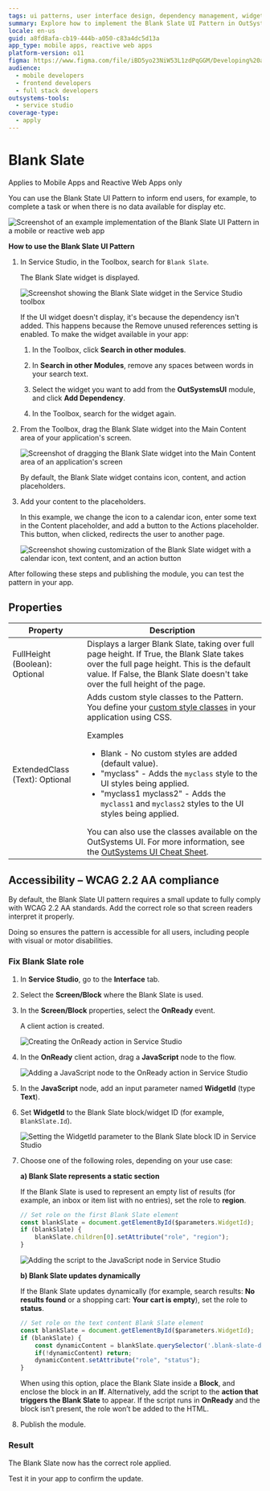 ```yaml
---
tags: ui patterns, user interface design, dependency management, widget implementation, outsystemsui
summary: Explore how to implement the Blank Slate UI Pattern in OutSystems 11 (O11) for enhancing user interfaces in mobile and reactive web apps.
locale: en-us
guid: a8fd8afa-cb19-444b-a050-c83a4dc5d13a
app_type: mobile apps, reactive web apps
platform-version: o11
figma: https://www.figma.com/file/iBD5yo23NiW53L1zdPqGGM/Developing%20an%20Application?node-id=205:11
audience:
  - mobile developers
  - frontend developers
  - full stack developers
outsystems-tools:
  - service studio
coverage-type:
  - apply
---
```


# Blank Slate

<div class="info" markdown="1">

Applies to Mobile Apps and Reactive Web Apps only

</div>

You can use the Blank State UI Pattern to inform end users, for example, to complete a task or when there is no data available for display etc.

![Screenshot of an example implementation of the Blank Slate UI Pattern in a mobile or reactive web app](images/blankslate-5-ss.png "Blank Slate UI Pattern Example")

**How to use the Blank Slate UI Pattern**

1. In Service Studio, in the Toolbox, search for `Blank Slate`.

    The Blank Slate widget is displayed.

    ![Screenshot showing the Blank Slate widget in the Service Studio toolbox](images/blankslate-2-ss.png "Blank Slate Widget in Service Studio")

    If the UI widget doesn't display, it's because the dependency isn't added. This happens because the Remove unused references setting is enabled. To make the widget available in your app:

    1. In the Toolbox, click **Search in other modules**.

    1. In **Search in other Modules**, remove any spaces between words in your search text.

    1. Select the widget you want to add from the **OutSystemsUI** module, and click **Add Dependency**.

    1. In the Toolbox, search for the widget again.

1. From the Toolbox, drag the Blank Slate widget into the Main Content area of your application's screen.

    ![Screenshot of dragging the Blank Slate widget into the Main Content area of an application's screen](images/blankslate-3-ss.png "Dragging Blank Slate Widget")

    By default, the Blank Slate widget contains icon, content, and action placeholders.

1. Add your content to the placeholders.

    In this example, we change the icon to a calendar icon, enter some text in the Content placeholder, and add a button to the Actions placeholder. This button, when clicked, redirects the user to another page.

    ![Screenshot showing customization of the Blank Slate widget with a calendar icon, text content, and an action button](images/blankslate-4-ss.png "Customizing Blank Slate Widget")

After following these steps and publishing the module, you can test the pattern in your app.

## Properties

| Property                       | Description                                                                                                                                                                                                                                                                                                                                                                                                                                                                                                                                                                                                           |
|--------------------------------|-----------------------------------------------------------------------------------------------------------------------------------------------------------------------------------------------------------------------------------------------------------------------------------------------------------------------------------------------------------------------------------------------------------------------------------------------------------------------------------------------------------------------------------------------------------------------------------------------------------------------|
| FullHeight (Boolean): Optional | Displays a larger Blank Slate, taking over full page height. If True, the Blank Slate takes over the full page height. This is the default value. If False, the Blank Slate doesn't take over the full height of the page.                                                                                                                                                                                                                                                                                                                                                                                            |
| ExtendedClass (Text): Optional | Adds custom style classes to the Pattern. You define your [custom style classes](../../../look-feel/css.md) in your application using CSS.<p>Examples</p><ul><li>Blank - No custom styles are added (default value).</li><li>"myclass" - Adds the ``myclass`` style to the UI styles being applied.</li><li>"myclass1 myclass2" - Adds the ``myclass1`` and ``myclass2`` styles to the UI styles being applied. </li></ul>You can also use the classes available on the OutSystems UI. For more information, see the [OutSystems UI Cheat Sheet](https://outsystemsui.outsystems.com/OutSystemsUIWebsite/CheatSheet). |

## Accessibility – WCAG 2.2 AA compliance

By default, the Blank Slate UI pattern requires a small update to fully comply with WCAG 2.2 AA standards. Add the correct role so that screen readers interpret it properly.

Doing so ensures the pattern is accessible for all users, including people with visual or motor disabilities.

### Fix Blank Slate role

1. In **Service Studio**, go to the **Interface** tab.

1. Select the **Screen/Block** where the Blank Slate is used.

1. In the **Screen/Block** properties, select the **OnReady** event. 

    A client action is created.

    ![Creating the OnReady action in Service Studio](images/blankslate-roleready-ss.png "Create the OnReady action")

1. In the **OnReady** client action, drag a **JavaScript** node to the flow.

    ![Adding a JavaScript node to the OnReady action in Service Studio](images/blankslate-addnodejs-ss.png "Add a JavaScript node to the OnReady action")

1. In the **JavaScript** node, add an input parameter named **WidgetId** (type **Text**).

1. Set **WidgetId** to the Blank Slate block/widget ID (for example, `BlankSlate.Id`).

    ![Setting the WidgetId parameter to the Blank Slate block ID in Service Studio](images/blankslate-setwidgetid-ss.png "Set WidgetId for the Blank Slate block ID")

1. Choose one of the following roles, depending on your use case:

    **a) Blank Slate represents a static section**

    If the Blank Slate is used to represent an empty list of results (for example, an inbox or item list with no entries), set the role to **region**.


    ```javascript
    // Set role on the first Blank Slate element
    const blankSlate = document.getElementById($parameters.WidgetId);
    if (blankSlate) {
        blankSlate.children[0].setAttribute("role", "region");
    }
    ```

    ![Adding the script to the JavaScript node in Service Studio](images/blankslate-addrolescript-ss.png "Add the script to the JavaScript node")
    
    **b) Blank Slate updates dynamically**

    If the Blank Slate updates dynamically (for example, search results: **No results found** or a shopping cart: **Your cart is empty**), set the role to **status**.

    ```javascript
    // Set role on the text content Blank Slate element
    const blankSlate = document.getElementById($parameters.WidgetId);
    if (blankSlate) {
        const dynamicContent = blankSlate.querySelector('.blank-slate-description');
        if(!dynamicContent) return;
        dynamicContent.setAttribute("role", "status");
    }
    ```

    <div class="info" markdown="1">

    When using this option, place the Blank Slate inside a **Block**, and enclose the block in an **If**. Alternatively, add the script to the **action that triggers the Blank Slate** to appear. If the script runs in **OnReady** and the block isn’t present, the role won’t be added to the HTML.

    </div>

1. Publish the module.

### Result

The Blank Slate now has the correct role applied.

Test it in your app to confirm the update.
